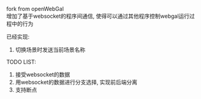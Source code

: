 fork from openWebGal  
增加了基于websocket的程序间通信, 使得可以通过其他程序控制webgal运行过程中的行为  

已经实现:  
1. 切换场景时发送当前场景名称
   
TODO LIST:
1. 接受websocket的数据
2. 用websocket的数据进行分支选择, 实现前后端分离
3. 支持断点
